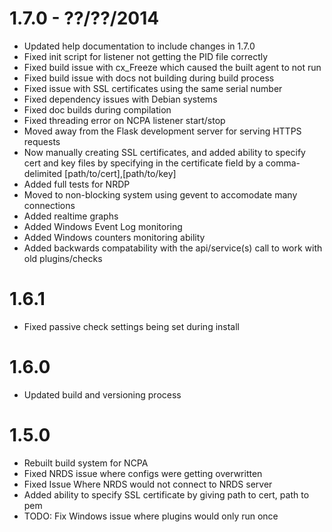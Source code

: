 1.7.0 - ??/??/2014
====================================
- Updated help documentation to include changes in 1.7.0
- Fixed init script for listener not getting the PID file correctly
- Fixed build issue with cx_Freeze which caused the built agent to not run
- Fixed build issue with docs not building during build process
- Fixed issue with SSL certificates using the same serial number
- Fixed dependency issues with Debian systems
- Fixed doc builds during compilation
- Fixed threading error on NCPA listener start/stop
- Moved away from the Flask development server for serving HTTPS requests
- Now manually creating SSL certificates, and added ability to specify
  cert and key files by specifying in the certificate field by
  a comma-delimited [path/to/cert],[path/to/key]
- Added full tests for NRDP
- Moved to non-blocking system using gevent to accomodate many connections
- Added realtime graphs
- Added Windows Event Log monitoring
- Added Windows counters monitoring ability
- Added backwards compatability with the api/service(s) call to work with old plugins/checks

1.6.1
==================
- Fixed passive check settings being set during install

1.6.0
==================
- Updated build and versioning process

1.5.0
==================
- Rebuilt build system for NCPA
- Fixed NRDS issue where configs were getting overwritten
- Fixed Issue Where NRDS would not connect to NRDS server
- Added ability to specify SSL certificate by giving path to cert, path to pem
- TODO: Fix Windows issue where plugins would only run once
